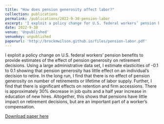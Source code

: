 ```yaml
---
title: "How does pension generosity affect labor?"
collection: publications
permalink: /publications/2022-9-30-pension-labor
excerpt: 'I exploit a policy change for U.S. federal workers’ pension benefits to provide estimates of the effect of pension generosity on retirement, retention and recruitment.'
date: 2022-9-30
venue: 'Unpublished'
venuekey: unpublished
paperurl: 'http://brockmwilson.github.io/files/pension-labor.pdf'
---
```


I exploit a policy change on U.S. federal workers’ pension benefits to provide estimates of the effect of pension generosity on retirement decisions. Using a large administrative data set, I estimate elasticities of -0.1 to 0.1 showing that pension generosity has little effect on an individual’s decision to retire. In the long run, I find that there is no effect of pension generosity on number of retirements or lifetime of labor supply. Further, I find that there is significant effects on retention and firm accessions. There is approximately 30% decrease in job quits and a half year increase in education of new hires. Altogether, this shows that pensions have little impact on retirement decisions, but are an important part of a worker’s compensation.

[Download paper here](http://brockmwilson.github.io/files/pension-labor.pdf)